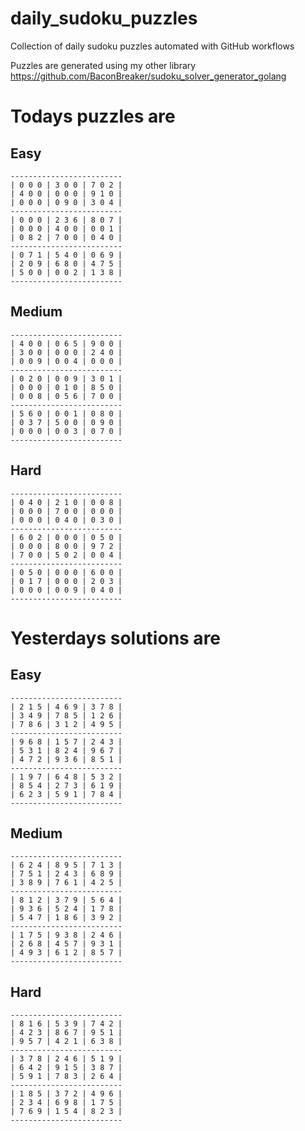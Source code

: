 
# daily_sudoku_puzzles 

Collection of daily sudoku puzzles automated with GitHub workflows 

Puzzles are generated using my other library https://github.com/BaconBreaker/sudoku_solver_generator_golang 
 

# Todays puzzles are 

## Easy 

```
-------------------------
| 0 0 0 | 3 0 0 | 7 0 2 | 
| 4 0 0 | 0 0 0 | 9 1 0 | 
| 0 0 0 | 0 9 0 | 3 0 4 | 
-------------------------
| 0 0 0 | 2 3 6 | 8 0 7 | 
| 0 0 0 | 4 0 0 | 0 0 1 | 
| 0 8 2 | 7 0 0 | 0 4 0 | 
-------------------------
| 0 7 1 | 5 4 0 | 0 6 9 | 
| 2 0 9 | 6 8 0 | 4 7 5 | 
| 5 0 0 | 0 0 2 | 1 3 8 | 
-------------------------
```
## Medium 

```
-------------------------
| 4 0 0 | 0 6 5 | 9 0 0 | 
| 3 0 0 | 0 0 0 | 2 4 0 | 
| 0 0 9 | 0 0 4 | 0 0 0 | 
-------------------------
| 0 2 0 | 0 0 9 | 3 0 1 | 
| 0 0 0 | 0 1 0 | 8 5 0 | 
| 0 0 8 | 0 5 6 | 7 0 0 | 
-------------------------
| 5 6 0 | 0 0 1 | 0 8 0 | 
| 0 3 7 | 5 0 0 | 0 9 0 | 
| 0 0 0 | 0 0 3 | 0 7 0 | 
-------------------------
```
## Hard 

```
-------------------------
| 0 4 0 | 2 1 0 | 0 0 8 | 
| 0 0 0 | 7 0 0 | 0 0 0 | 
| 0 0 0 | 0 4 0 | 0 3 0 | 
-------------------------
| 6 0 2 | 0 0 0 | 0 5 0 | 
| 0 0 0 | 8 0 0 | 9 7 2 | 
| 7 0 0 | 5 0 2 | 0 0 4 | 
-------------------------
| 0 5 0 | 0 0 0 | 6 0 0 | 
| 0 1 7 | 0 0 0 | 2 0 3 | 
| 0 0 0 | 0 0 9 | 0 4 0 | 
-------------------------
```
# Yesterdays solutions are 

## Easy 

```
-------------------------
| 2 1 5 | 4 6 9 | 3 7 8 | 
| 3 4 9 | 7 8 5 | 1 2 6 | 
| 7 8 6 | 3 1 2 | 4 9 5 | 
-------------------------
| 9 6 8 | 1 5 7 | 2 4 3 | 
| 5 3 1 | 8 2 4 | 9 6 7 | 
| 4 7 2 | 9 3 6 | 8 5 1 | 
-------------------------
| 1 9 7 | 6 4 8 | 5 3 2 | 
| 8 5 4 | 2 7 3 | 6 1 9 | 
| 6 2 3 | 5 9 1 | 7 8 4 | 
-------------------------
```
## Medium 

```
-------------------------
| 6 2 4 | 8 9 5 | 7 1 3 | 
| 7 5 1 | 2 4 3 | 6 8 9 | 
| 3 8 9 | 7 6 1 | 4 2 5 | 
-------------------------
| 8 1 2 | 3 7 9 | 5 6 4 | 
| 9 3 6 | 5 2 4 | 1 7 8 | 
| 5 4 7 | 1 8 6 | 3 9 2 | 
-------------------------
| 1 7 5 | 9 3 8 | 2 4 6 | 
| 2 6 8 | 4 5 7 | 9 3 1 | 
| 4 9 3 | 6 1 2 | 8 5 7 | 
-------------------------
```
## Hard 

```
-------------------------
| 8 1 6 | 5 3 9 | 7 4 2 | 
| 4 2 3 | 8 6 7 | 9 5 1 | 
| 9 5 7 | 4 2 1 | 6 3 8 | 
-------------------------
| 3 7 8 | 2 4 6 | 5 1 9 | 
| 6 4 2 | 9 1 5 | 3 8 7 | 
| 5 9 1 | 7 8 3 | 2 6 4 | 
-------------------------
| 1 8 5 | 3 7 2 | 4 9 6 | 
| 2 3 4 | 6 9 8 | 1 7 5 | 
| 7 6 9 | 1 5 4 | 8 2 3 | 
-------------------------
```
